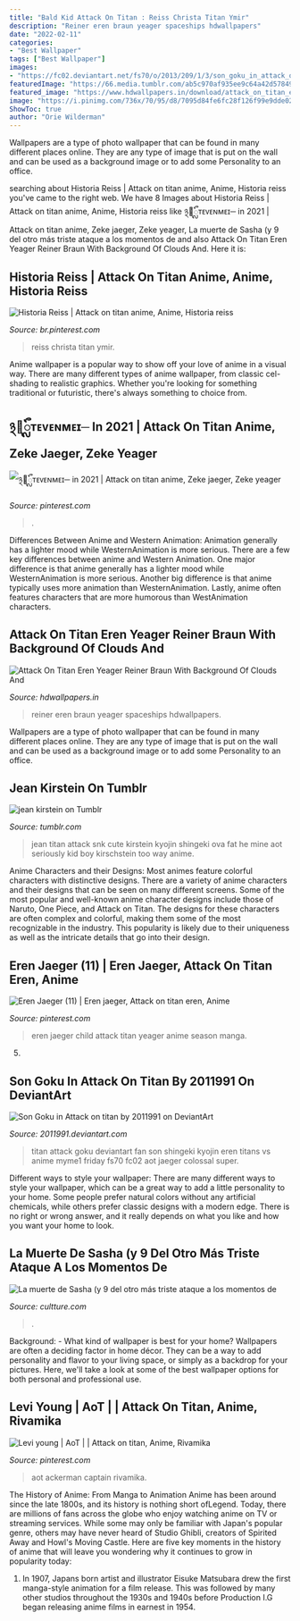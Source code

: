 ```yaml
---
title: "Bald Kid Attack On Titan : Reiss Christa Titan Ymir"
description: "Reiner eren braun yeager spaceships hdwallpapers"
date: "2022-02-11"
categories:
- "Best Wallpaper"
tags: ["Best Wallpaper"]
images:
- "https://fc02.deviantart.net/fs70/o/2013/209/1/3/son_goku_in_attack_on_titan_by_2011991.jpg"
featuredImage: "https://66.media.tumblr.com/ab5c970af935ee9c64a42d578492a2df/tumblr_inline_p3rucvhRfR1um7z2r_500.gif"
featured_image: "https://www.hdwallpapers.in/download/attack_on_titan_eren_yeager_reiner_braun_with_background_of_clouds_and_spaceships_hd_anime-1280x720.jpg"
image: "https://i.pinimg.com/736x/70/95/d8/7095d84fe6fc28f126f99e9dde0237cf.jpg"
ShowToc: true
author: "Orie Wilderman"
---
```





Wallpapers are a type of photo wallpaper that can be found in many different places online. They are any type of image that is put on the wall and can be used as a background image or to add some Personality to an office.

	

		
searching about Historia Reiss | Attack on titan anime, Anime, Historia reiss you've came to the right web. We have 8 Images about Historia Reiss | Attack on titan anime, Anime, Historia reiss like ྅🥡ᬼᴛᴇᴠᴇɴᴍᴇɪ─ in 2021 | Attack on titan anime, Zeke jaeger, Zeke yeager, La muerte de Sasha (y 9 del otro más triste ataque a los momentos de and also Attack On Titan Eren Yeager Reiner Braun With Background Of Clouds And. Here it is:
		
    
## Historia Reiss | Attack On Titan Anime, Anime, Historia Reiss

<img loading=lazy src="https://i.pinimg.com/736x/93/8a/cf/938acf01d3c388cde271f69c1df8feb4.jpg" onerror="this.onerror=null;this.src='https://tse3.mm.bing.net/th?id=OIP.cQEhBBlNjhXC0eiFi8eubwHaEK&amp;pid=15.1';" alt="Historia Reiss | Attack on titan anime, Anime, Historia reiss">

_Source: br.pinterest.com_

>reiss christa titan ymir. 

	

Anime wallpaper is a popular way to show off your love of anime in a visual way. There are many different types of anime wallpaper, from classic cel-shading to realistic graphics. Whether you're looking for something traditional or futuristic, there's always something to choice from.

    
## ྅🥡ᬼᴛᴇᴠᴇɴᴍᴇɪ─ In 2021 | Attack On Titan Anime, Zeke Jaeger, Zeke Yeager

<img loading=lazy src="https://i.pinimg.com/736x/33/9c/8f/339c8f966f04b845710a474c802d99a3.jpg" onerror="this.onerror=null;this.src='https://tse3.mm.bing.net/th?id=OIP.REN68xufBqNGii3an2xDsAHaHa&amp;pid=15.1';" alt="྅🥡ᬼᴛᴇᴠᴇɴᴍᴇɪ─ in 2021 | Attack on titan anime, Zeke jaeger, Zeke yeager">

_Source: pinterest.com_

>. 

	

Differences Between Anime and Western Animation: Animation generally has a lighter mood while WesternAnimation is more serious.
There are a few key differences between anime and Western Animation. One major difference is that anime generally has a lighter mood while WesternAnimation is more serious. Another big difference is that anime typically uses more animation than WesternAnimation. Lastly, anime often features characters that are more humorous than WestAnimation characters.

    
## Attack On Titan Eren Yeager Reiner Braun With Background Of Clouds And

<img loading=lazy src="https://www.hdwallpapers.in/download/attack_on_titan_eren_yeager_reiner_braun_with_background_of_clouds_and_spaceships_hd_anime-1280x720.jpg" onerror="this.onerror=null;this.src='https://tse3.mm.bing.net/th?id=OIP.T5Tu8Lr1IIDeisK3JOcK0wHaEK&amp;pid=15.1';" alt="Attack On Titan Eren Yeager Reiner Braun With Background Of Clouds And">

_Source: hdwallpapers.in_

>reiner eren braun yeager spaceships hdwallpapers. 

	



Wallpapers are a type of photo wallpaper that can be found in many different places online. They are any type of image that is put on the wall and can be used as a background image or to add some Personality to an office.

    
## Jean Kirstein On Tumblr

<img loading=lazy src="https://66.media.tumblr.com/ab5c970af935ee9c64a42d578492a2df/tumblr_inline_p3rucvhRfR1um7z2r_500.gif" onerror="this.onerror=null;this.src='https://tse3.mm.bing.net/th?id=OIP.dWDO3YQzkZeZ4Auq47QT8QHaGR&amp;pid=15.1';" alt="jean kirstein on Tumblr">

_Source: tumblr.com_

>jean titan attack snk cute kirstein kyojin shingeki ova fat he mine aot seriously kid boy kirschstein too way anime. 

	

Anime Characters and their Designs: Most animes feature colorful characters with distinctive designs.
There are a variety of anime characters and their designs that can be seen on many different screens. Some of the most popular and well-known anime character designs include those of Naruto, One Piece, and Attack on Titan. The designs for these characters are often complex and colorful, making them some of the most recognizable in the industry. This popularity is likely due to their uniqueness as well as the intricate details that go into their design.

    
## Eren Jaeger (11) | Eren Jaeger, Attack On Titan Eren, Anime

<img loading=lazy src="https://i.pinimg.com/736x/70/95/d8/7095d84fe6fc28f126f99e9dde0237cf.jpg" onerror="this.onerror=null;this.src='https://tse4.mm.bing.net/th?id=OIP.9PToWHh9vdBxe7NrEHcfTAHaEK&amp;pid=15.1';" alt="Eren Jaeger (11) | Eren jaeger, Attack on titan eren, Anime">

_Source: pinterest.com_

>eren jaeger child attack titan yeager anime season manga. 

	

5.

    
## Son Goku In Attack On Titan By 2011991 On DeviantArt

<img loading=lazy src="https://fc02.deviantart.net/fs70/o/2013/209/1/3/son_goku_in_attack_on_titan_by_2011991.jpg" onerror="this.onerror=null;this.src='https://tse2.mm.bing.net/th?id=OIP.gyXUyK_9CaMf7GN0jvjoXQHaEH&amp;pid=15.1';" alt="Son Goku in Attack on titan by 2011991 on DeviantArt">

_Source: 2011991.deviantart.com_

>titan attack goku deviantart fan son shingeki kyojin eren titans vs anime myme1 friday fs70 fc02 aot jaeger colossal super. 

	

Different ways to style your wallpaper:
There are many different ways to style your wallpaper, which can be a great way to add a little personality to your home. Some people prefer natural colors without any artificial chemicals, while others prefer classic designs with a modern edge. There is no right or wrong answer, and it really depends on what you like and how you want your home to look.

    
## La Muerte De Sasha (y 9 Del Otro Más Triste Ataque A Los Momentos De

<img loading=lazy src="https://www.cultture.com/pics/2020/10/la-muerte-de-sasha-y-9-del-otro-mas-triste-ataque-a-los-momentos-de-titan.jpg" onerror="this.onerror=null;this.src='https://tse2.mm.bing.net/th?id=OIP.kevxDIY0X5lkL_aUgAcfEQHaD5&amp;pid=15.1';" alt="La muerte de Sasha (y 9 del otro más triste ataque a los momentos de">

_Source: cultture.com_

>. 

	

Background: - What kind of wallpaper is best for your home?
Wallpapers are often a deciding factor in home décor. They can be a way to add personality and flavor to your living space, or simply as a backdrop for your pictures. Here, we'll take a look at some of the best wallpaper options for both personal and professional use.

    
## Levi Young | AoT | | Attack On Titan, Anime, Rivamika

<img loading=lazy src="https://i.pinimg.com/736x/4e/3f/b1/4e3fb17a03cb210951cc792790b1fa0d.jpg" onerror="this.onerror=null;this.src='https://tse3.mm.bing.net/th?id=OIP.8PN5awM6IyDi-aeRrNB4sQHaKe&amp;pid=15.1';" alt="Levi young | AoT | | Attack on titan, Anime, Rivamika">

_Source: pinterest.com_

>aot ackerman captain rivamika. 

	

The History of Anime: From Manga to Animation
Anime has been around since the late 1800s, and its history is nothing short ofLegend. Today, there are millions of fans across the globe who enjoy watching anime on TV or streaming services. While some may only be familiar with Japan's popular genre, others may have never heard of Studio Ghibli, creators of Spirited Away and Howl's Moving Castle. Here are five key moments in the history of anime that will leave you wondering why it continues to grow in popularity today:
1) In 1907, Japans born artist and illustrator Eisuke Matsubara drew the first manga-style animation for a film release. This was followed by many other studios throughout the 1930s and 1940s before Production I.G began releasing anime films in earnest in 1954.

